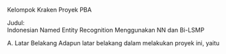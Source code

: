 Kelompok Kraken Proyek PBA

Judul:<br>
Indonesian Named Entity Recognition Menggunakan NN dan Bi-LSMP

A. Latar Belakang
Adapun latar belakang dalam melakukan proyek ini, yaitu
